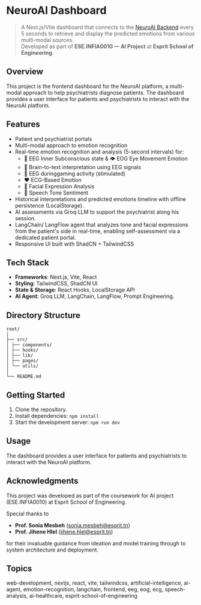 # NeuroAI Dashboard

> A Next.js/Vite dashboard that connects to the [NeuroAI Backend](https://github.com/BassemBG/NeuroAI-Backend) every 5 seconds to retrieve and display the predicted emotions from various multi-modal sources.  
> Developed as part of **ESE.INFIA0010 — AI Project** at **Esprit School of Engineering**.

## Overview
This project is the frontend dashboard for the NeuroAI platform, a multi-modal approach to help psychiatrists diagnose patients. The dashboard provides a user interface for patients and psychiatrists to interact with the NeuroAI platform.

## Features
- Patient and psychiatrist portals
- Multi-modal approach to emotion recognition
- Real-time emotion recognition and analysis (5-second intervals) for:
  - 🧠 EEG Inner Subconscious state & 👁️ EOG Eye Movement Emotion  
  - 🧠 Brain-to-text interpretation using EEG signals
  - 🧠 EEG duringgaming activity (stimulated)
  - ❤️ ECG-Based Emotion  
  - 👤 Facial Expression Analysis  
  - 🎤 Speech Tone Sentiment  
- Historical interpretations and predicted emotions timeline with offline persistence (LocalStorage). 
- AI assessments via Groq LLM to support the psychiatrist along his session.
- LangChain/ LangFlow agent that analyzes tone and facial expressions from the patient's side in real-time, enabling self-assessment via a dedicated patient portal.
- Responsive UI built with ShadCN + TailwindCSS


## Tech Stack
- **Frameworks**: Next.js, Vite, React
- **Styling**: TailwindCSS, ShadCN UI  
- **State & Storage**: React Hooks, LocalStorage API  
- **AI Agent**: Groq LLM, LangChain, LangFlow, Prompt Engineering.

## Directory Structure

```
root/
│
├── src/
│ ├── components/
│ ├── hooks/
│ ├── lib/
│ ├── pages/
│ └── utils/
│
└── README.md
```

## Getting Started
1. Clone the repository.
2. Install dependencies: `npm install`
3. Start the development server: `npm run dev`

## Usage
The dashboard provides a user interface for patients and psychiatrists to interact with the NeuroAI platform.


## Acknowledgments
This project was developed as part of the coursework for AI project (ESE.INFIA0010) at Esprit School of Engineering.

Special thanks to

- **Prof. Sonia Mesbeh** (sonia.mesbeh@esprit.tn)
- **Prof. Jihene Hlel** (jihene.hlel@esprit.tn)

for their invaluable guidance from ideation and model training through to system architecture and deployment.

## Topics
web-development, nextjs, react, vite, tailwindcss, artificial-intelligence, ai-agent, emotion-recognition, langchain, frontend, eeg, eog, ecg, speech-analysis, ai-healthcare, esprit-school-of-engineering
